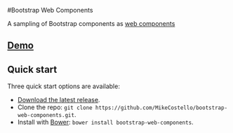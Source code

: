 #Bootstrap Web Components

A sampling of Bootstrap components as [web components](http://www.w3.org/TR/components-intro/)

## [Demo](http://mikecostello.github.io/bootstrap-web-components)

## Quick start

Three quick start options are available:

* [Download the latest release](https://github.com/MikeCostello/bootstrap-web-components/archive/v1.0.3.zip).
* Clone the repo: `git clone https://github.com/MikeCostello/bootstrap-web-components.git`.
* Install with [Bower](http://bower.io): `bower install bootstrap-web-components`.
